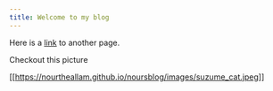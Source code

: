```yaml
---
title: Welcome to my blog
---
```


Here is a [link](https://nourtheallam.github.io/noursblog/notes/test.md) to another page. 

Checkout this picture

[[https://nourtheallam.github.io/noursblog/images/suzume_cat.jpeg]]